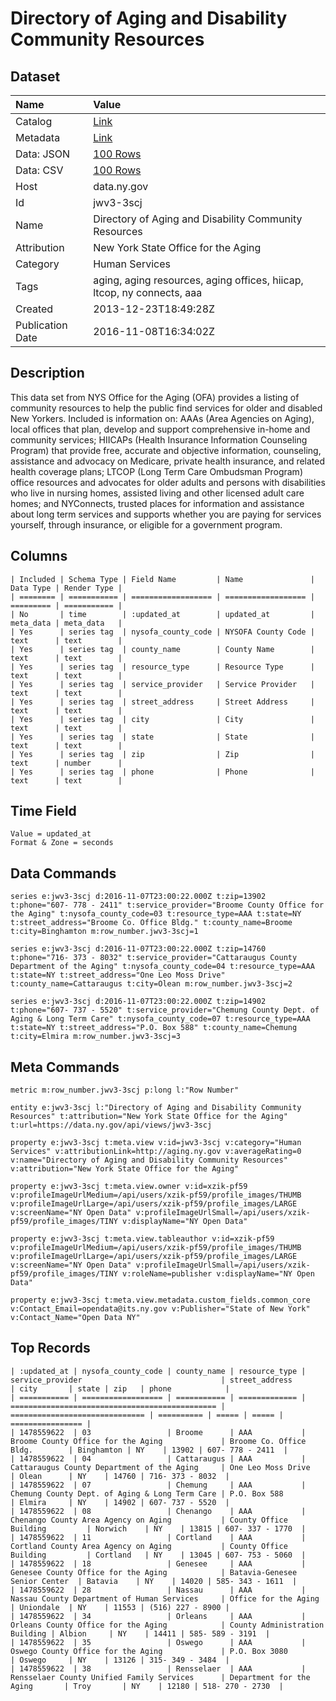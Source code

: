 # Directory of Aging and Disability Community Resources

## Dataset

| Name | Value |
| :--- | :---- |
| Catalog | [Link](https://catalog.data.gov/dataset/directory-of-aging-and-disability-community-resources) |
| Metadata | [Link](https://data.ny.gov/api/views/jwv3-3scj) |
| Data: JSON | [100 Rows](https://data.ny.gov/api/views/jwv3-3scj/rows.json?max_rows=100) |
| Data: CSV | [100 Rows](https://data.ny.gov/api/views/jwv3-3scj/rows.csv?max_rows=100) |
| Host | data.ny.gov |
| Id | jwv3-3scj |
| Name | Directory of Aging and Disability Community Resources |
| Attribution | New York State Office for the Aging |
| Category | Human Services |
| Tags | aging, aging resources, aging offices, hiicap, ltcop, ny connects, aaa |
| Created | 2013-12-23T18:49:28Z |
| Publication Date | 2016-11-08T16:34:02Z |

## Description

This data set from NYS Office for the Aging (OFA) provides a listing of community resources to help the public find services for older and disabled New Yorkers.  Included is information on:  AAAs (Area Agencies on Aging), local offices that plan, develop and support comprehensive in-home and community services; HIICAPs (Health Insurance Information Counseling Program) that provide free, accurate and objective information, counseling, assistance and advocacy on Medicare, private health insurance, and related health coverage plans; LTCOP (Long Term Care Ombudsman Program) office resources and advocates for older adults and persons with disabilities who live in nursing homes, assisted living and other licensed adult care homes; and NYConnects, trusted places for information and assistance about long term services and supports whether you are paying for services yourself, through insurance, or eligible for a government program.

## Columns

```ls
| Included | Schema Type | Field Name         | Name               | Data Type | Render Type |
| ======== | =========== | ================== | ================== | ========= | =========== |
| No       | time        | :updated_at        | updated_at         | meta_data | meta_data   |
| Yes      | series tag  | nysofa_county_code | NYSOFA County Code | text      | text        |
| Yes      | series tag  | county_name        | County Name        | text      | text        |
| Yes      | series tag  | resource_type      | Resource Type      | text      | text        |
| Yes      | series tag  | service_provider   | Service Provider   | text      | text        |
| Yes      | series tag  | street_address     | Street Address     | text      | text        |
| Yes      | series tag  | city               | City               | text      | text        |
| Yes      | series tag  | state              | State              | text      | text        |
| Yes      | series tag  | zip                | Zip                | text      | number      |
| Yes      | series tag  | phone              | Phone              | text      | text        |
```

## Time Field

```ls
Value = updated_at
Format & Zone = seconds
```

## Data Commands

```ls
series e:jwv3-3scj d:2016-11-07T23:00:22.000Z t:zip=13902 t:phone="607- 778 - 2411" t:service_provider="Broome County Office for the Aging" t:nysofa_county_code=03 t:resource_type=AAA t:state=NY t:street_address="Broome Co. Office Bldg." t:county_name=Broome t:city=Binghamton m:row_number.jwv3-3scj=1

series e:jwv3-3scj d:2016-11-07T23:00:22.000Z t:zip=14760 t:phone="716- 373 - 8032" t:service_provider="Cattaraugus County Department of the Aging" t:nysofa_county_code=04 t:resource_type=AAA t:state=NY t:street_address="One Leo Moss Drive" t:county_name=Cattaraugus t:city=Olean m:row_number.jwv3-3scj=2

series e:jwv3-3scj d:2016-11-07T23:00:22.000Z t:zip=14902 t:phone="607- 737 - 5520" t:service_provider="Chemung County Dept. of Aging & Long Term Care" t:nysofa_county_code=07 t:resource_type=AAA t:state=NY t:street_address="P.O. Box 588" t:county_name=Chemung t:city=Elmira m:row_number.jwv3-3scj=3
```

## Meta Commands

```ls
metric m:row_number.jwv3-3scj p:long l:"Row Number"

entity e:jwv3-3scj l:"Directory of Aging and Disability Community Resources" t:attribution="New York State Office for the Aging" t:url=https://data.ny.gov/api/views/jwv3-3scj

property e:jwv3-3scj t:meta.view v:id=jwv3-3scj v:category="Human Services" v:attributionLink=http://aging.ny.gov v:averageRating=0 v:name="Directory of Aging and Disability Community Resources" v:attribution="New York State Office for the Aging"

property e:jwv3-3scj t:meta.view.owner v:id=xzik-pf59 v:profileImageUrlMedium=/api/users/xzik-pf59/profile_images/THUMB v:profileImageUrlLarge=/api/users/xzik-pf59/profile_images/LARGE v:screenName="NY Open Data" v:profileImageUrlSmall=/api/users/xzik-pf59/profile_images/TINY v:displayName="NY Open Data"

property e:jwv3-3scj t:meta.view.tableauthor v:id=xzik-pf59 v:profileImageUrlMedium=/api/users/xzik-pf59/profile_images/THUMB v:profileImageUrlLarge=/api/users/xzik-pf59/profile_images/LARGE v:screenName="NY Open Data" v:profileImageUrlSmall=/api/users/xzik-pf59/profile_images/TINY v:roleName=publisher v:displayName="NY Open Data"

property e:jwv3-3scj t:meta.view.metadata.custom_fields.common_core v:Contact_Email=opendata@its.ny.gov v:Publisher="State of New York" v:Contact_Name="Open Data NY"
```

## Top Records

```ls
| :updated_at | nysofa_county_code | county_name | resource_type | service_provider                               | street_address                 | city       | state | zip   | phone            | 
| =========== | ================== | =========== | ============= | ============================================== | ============================== | ========== | ===== | ===== | ================ | 
| 1478559622  | 03                 | Broome      | AAA           | Broome County Office for the Aging             | Broome Co. Office Bldg.        | Binghamton | NY    | 13902 | 607- 778 - 2411  | 
| 1478559622  | 04                 | Cattaraugus | AAA           | Cattaraugus County Department of the Aging     | One Leo Moss Drive             | Olean      | NY    | 14760 | 716- 373 - 8032  | 
| 1478559622  | 07                 | Chemung     | AAA           | Chemung County Dept. of Aging & Long Term Care | P.O. Box 588                   | Elmira     | NY    | 14902 | 607- 737 - 5520  | 
| 1478559622  | 08                 | Chenango    | AAA           | Chenango County Area Agency on Aging           | County Office Building         | Norwich    | NY    | 13815 | 607- 337 - 1770  | 
| 1478559622  | 11                 | Cortland    | AAA           | Cortland County Area Agency on Aging           | County Office Building         | Cortland   | NY    | 13045 | 607- 753 - 5060  | 
| 1478559622  | 18                 | Genesee     | AAA           | Genesee County Office for the Aging            | Batavia-Genesee Senior Center  | Batavia    | NY    | 14020 | 585- 343 - 1611  | 
| 1478559622  | 28                 | Nassau      | AAA           | Nassau County Department of Human Services     | Office for the Aging           | Uniondale  | NY    | 11553 | (516) 227 - 8900 | 
| 1478559622  | 34                 | Orleans     | AAA           | Orleans County Office for the Aging            | County Administration Building | Albion     | NY    | 14411 | 585- 589 - 3191  | 
| 1478559622  | 35                 | Oswego      | AAA           | Oswego County Office for the Aging             | P.O. Box 3080                  | Oswego     | NY    | 13126 | 315- 349 - 3484  | 
| 1478559622  | 38                 | Rensselaer  | AAA           | Rensselaer County Unified Family Services      | Department for the Aging       | Troy       | NY    | 12180 | 518- 270 - 2730  | 
```